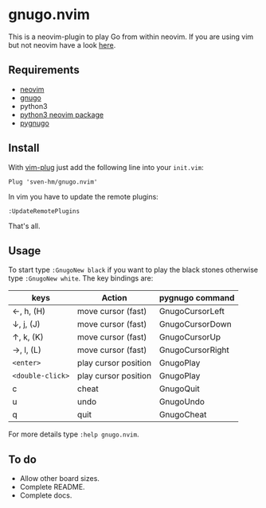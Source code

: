 # gnugo.nvim

This is a neovim-plugin to play Go from within neovim. If you are using vim but not neovim have a look [here](https://github.com/AndrewRadev/gnugo.vim).


## Requirements

* [neovim](https://neovim.io/)
* [gnugo](https://www.gnu.org/software/gnugo/)
* python3
* [python3 neovim package](https://pypi.org/project/neovim/)
* [pygnugo](https://github.com/sven-hm/pygnugo.git)


## Install

With [vim-plug](https://github.com/junegunn/vim-plug) just add the following line into your `init.vim`:
```vim
Plug 'sven-hm/gnugo.nvim'
```
In vim you have to update the remote plugins:
```
:UpdateRemotePlugins
```
That's all.


## Usage

To start type `:GnugoNew black` if you want to play the black stones otherwise type `:GnugoNew white`.
The key bindings are:

| keys             | Action               | pygnugo command  |
|------------------|----------------------|------------------|
| ←, h, (H)        | move cursor (fast)   | GnugoCursorLeft  |
| ↓, j, (J)        | move cursor (fast)   | GnugoCursorDown  |
| ↑, k, (K)        | move cursor (fast)   | GnugoCursorUp    |
| →, l, (L)        | move cursor (fast)   | GnugoCursorRight |
| `<enter>`        | play cursor position | GnugoPlay        |
| `<double-click>` | play cursor position | GnugoPlay        |
| c                | cheat                | GnugoQuit        |
| u                | undo                 | GnugoUndo        |
| q                | quit                 | GnugoCheat       |

For more details type `:help gnugo.nvim`.

## To do

* Allow other board sizes.
* Complete README.
* Complete docs.
